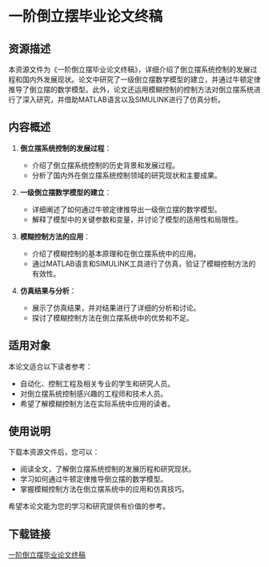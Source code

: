 # 一阶倒立摆毕业论文终稿

## 资源描述

本资源文件为《一阶倒立摆毕业论文终稿》，详细介绍了倒立摆系统控制的发展过程和国内外发展现状。论文中研究了一级倒立摆数学模型的建立，并通过牛顿定律推导了倒立摆的数学模型。此外，论文还运用模糊控制的控制方法对倒立摆系统进行了深入研究，并借助MATLAB语言以及SIMULINK进行了仿真分析。

## 内容概述

1. **倒立摆系统控制的发展过程**：
   - 介绍了倒立摆系统控制的历史背景和发展过程。
   - 分析了国内外在倒立摆系统控制领域的研究现状和主要成果。

2. **一级倒立摆数学模型的建立**：
   - 详细阐述了如何通过牛顿定律推导出一级倒立摆的数学模型。
   - 解释了模型中的关键参数和变量，并讨论了模型的适用性和局限性。

3. **模糊控制方法的应用**：
   - 介绍了模糊控制的基本原理和在倒立摆系统中的应用。
   - 通过MATLAB语言和SIMULINK工具进行了仿真，验证了模糊控制方法的有效性。

4. **仿真结果与分析**：
   - 展示了仿真结果，并对结果进行了详细的分析和讨论。
   - 探讨了模糊控制方法在倒立摆系统中的优势和不足。

## 适用对象

本论文适合以下读者参考：
- 自动化、控制工程及相关专业的学生和研究人员。
- 对倒立摆系统控制感兴趣的工程师和技术人员。
- 希望了解模糊控制方法在实际系统中应用的读者。

## 使用说明

下载本资源文件后，您可以：
- 阅读全文，了解倒立摆系统控制的发展历程和研究现状。
- 学习如何通过牛顿定律推导倒立摆的数学模型。
- 掌握模糊控制方法在倒立摆系统中的应用和仿真技巧。

希望本论文能为您的学习和研究提供有价值的参考。

## 下载链接

[一阶倒立摆毕业论文终稿](https://pan.quark.cn/s/64285b91e236)
